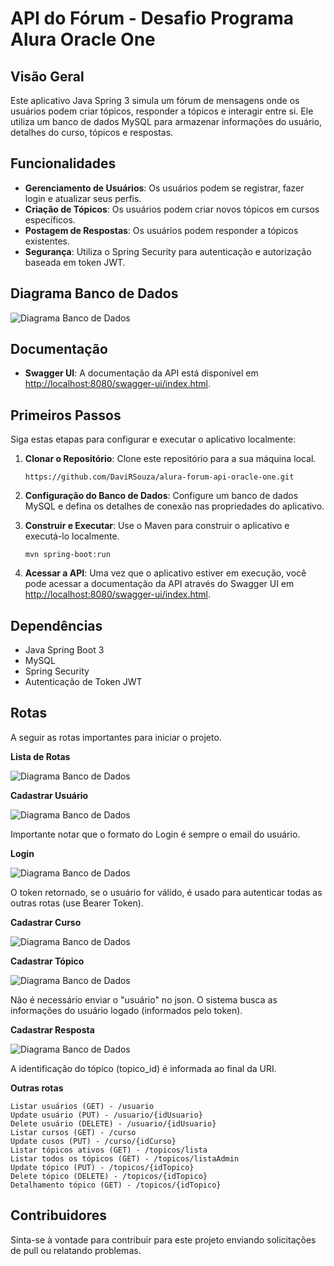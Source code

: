 # API do Fórum -  Desafio Programa Alura Oracle One

## Visão Geral
Este aplicativo Java Spring 3 simula um fórum de mensagens onde os usuários podem criar tópicos, responder a tópicos e interagir entre si. Ele utiliza um banco de dados MySQL para armazenar informações do usuário, detalhes do curso, tópicos e respostas.

## Funcionalidades
- **Gerenciamento de Usuários**: Os usuários podem se registrar, fazer login e atualizar seus perfis.
- **Criação de Tópicos**: Os usuários podem criar novos tópicos em cursos específicos.
- **Postagem de Respostas**: Os usuários podem responder a tópicos existentes.
- **Segurança**: Utiliza o Spring Security para autenticação e autorização baseada em token JWT.

## Diagrama Banco de Dados
![Diagrama Banco de Dados](src/main/resources/uml-db.png)


## Documentação
- **Swagger UI**: A documentação da API está disponível em [http://localhost:8080/swagger-ui/index.html](http://localhost:8080/swagger-ui/index.html).

## Primeiros Passos
Siga estas etapas para configurar e executar o aplicativo localmente:

1. **Clonar o Repositório**: Clone este repositório para a sua máquina local.
   ```
   https://github.com/DaviRSouza/alura-forum-api-oracle-one.git
   ```

2. **Configuração do Banco de Dados**: Configure um banco de dados MySQL e defina os detalhes de conexão nas propriedades do aplicativo.

3. **Construir e Executar**: Use o Maven para construir o aplicativo e executá-lo localmente.
   ```
   mvn spring-boot:run
   ```

4. **Acessar a API**: Uma vez que o aplicativo estiver em execução, você pode acessar a documentação da API através do Swagger UI em [http://localhost:8080/swagger-ui/index.html](http://localhost:8080/swagger-ui/index.html).

## Dependências
- Java Spring Boot 3
- MySQL
- Spring Security
- Autenticação de Token JWT

## Rotas

A seguir as rotas importantes para iniciar o projeto.

**Lista de Rotas**

![Diagrama Banco de Dados](src/main/resources/postman-1.png)

**Cadastrar Usuário**

  ![Diagrama Banco de Dados](src/main/resources/postman-2.png)

Importante notar que o formato do Login é sempre o email do usuário.

**Login**

![Diagrama Banco de Dados](src/main/resources/postman-3.png)

O token retornado, se o usuário for válido, é usado para autenticar todas as outras rotas (use Bearer Token).


**Cadastrar Curso**

![Diagrama Banco de Dados](src/main/resources/postman-4.png)

**Cadastrar Tópico**

![Diagrama Banco de Dados](src/main/resources/postman-5.png)

Não é necessário enviar o "usuário" no json. O sistema busca as informações do usuário logado (informados pelo token).

**Cadastrar Resposta**

![Diagrama Banco de Dados](src/main/resources/postman-6.png)

A identificação do tópico (topico_id) é informada ao final da URI.

**Outras rotas**
   ```
Listar usuários (GET) - /usuario
Update usuário (PUT) - /usuario/{idUsuario}
Delete usuário (DELETE) - /usuario/{idUsuario}
Listar cursos (GET) - /curso
Update cusos (PUT) - /curso/{idCurso}
Listar tópicos ativos (GET) - /topicos/lista
Listar todos os tópicos (GET) - /topicos/listaAdmin
Update tópico (PUT) - /topicos/{idTopico}
Delete tópico (DELETE) - /topicos/{idTopico}
Detalhamento tópico (GET) - /topicos/{idTopico}
   ```


## Contribuidores

Sinta-se à vontade para contribuir para este projeto enviando solicitações de pull ou relatando problemas.
